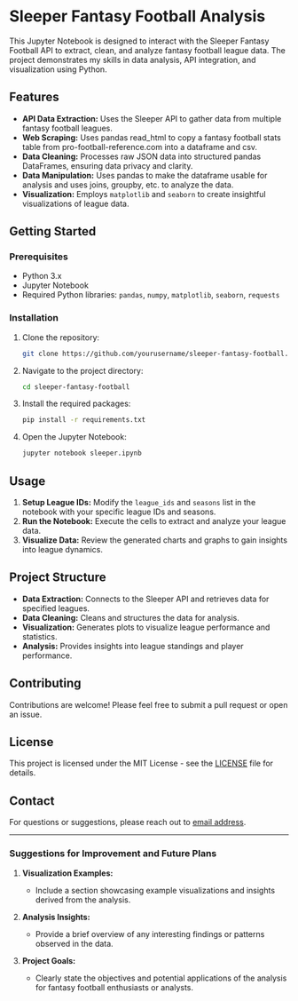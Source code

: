 # Sleeper Fantasy Football Analysis

This Jupyter Notebook is designed to interact with the Sleeper Fantasy Football API to extract, clean, and analyze fantasy football league data. The project demonstrates my skills in data analysis, API integration, and visualization using Python.

## Features

- **API Data Extraction:** Uses the Sleeper API to gather data from multiple fantasy football leagues.
- **Web Scraping:** Uses pandas read_html to copy a fantasy football stats table from pro-football-reference.com into a dataframe and csv.
- **Data Cleaning:** Processes raw JSON data into structured pandas DataFrames, ensuring data privacy and clarity.
- **Data Manipulation:** Uses pandas to make the dataframe usable for analysis and uses joins, groupby, etc. to analyze the data.
- **Visualization:** Employs `matplotlib` and `seaborn` to create insightful visualizations of league data.

## Getting Started

### Prerequisites

- Python 3.x
- Jupyter Notebook
- Required Python libraries: `pandas`, `numpy`, `matplotlib`, `seaborn`, `requests`

### Installation

1. Clone the repository:
   ```bash
   git clone https://github.com/yourusername/sleeper-fantasy-football.git
   ```
2. Navigate to the project directory:
   ```bash
   cd sleeper-fantasy-football
   ```
3. Install the required packages:
   ```bash
   pip install -r requirements.txt
   ```
4. Open the Jupyter Notebook:
   ```bash
   jupyter notebook sleeper.ipynb
   ```

## Usage

1. **Setup League IDs:** Modify the `league_ids` and `seasons` list in the notebook with your specific league IDs and seasons.
2. **Run the Notebook:** Execute the cells to extract and analyze your league data.
3. **Visualize Data:** Review the generated charts and graphs to gain insights into league dynamics.

## Project Structure

- **Data Extraction:** Connects to the Sleeper API and retrieves data for specified leagues.
- **Data Cleaning:** Cleans and structures the data for analysis.
- **Visualization:** Generates plots to visualize league performance and statistics.
- **Analysis:** Provides insights into league standings and player performance.

## Contributing

Contributions are welcome! Please feel free to submit a pull request or open an issue.

## License

This project is licensed under the MIT License - see the [LICENSE](LICENSE) file for details.

## Contact

For questions or suggestions, please reach out to [email address](mailto:steven.arbo@icloud.com).

---

### Suggestions for Improvement and Future Plans

1. **Visualization Examples:**
   - Include a section showcasing example visualizations and insights derived from the analysis.

2. **Analysis Insights:**
   - Provide a brief overview of any interesting findings or patterns observed in the data.

3. **Project Goals:**
   - Clearly state the objectives and potential applications of the analysis for fantasy football enthusiasts or analysts.
